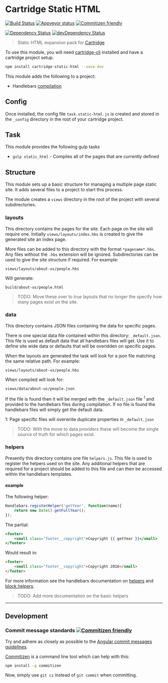 # Cartridge Static HTML

[![Build Status](https://img.shields.io/travis/cartridge/cartridge-static-html.svg?branch=master&style=flat-square)](https://travis-ci.org/cartridge/cartridge-static-html)
[![Appveyor status](https://ci.appveyor.com/api/projects/status/github/cartridge/cartridge-static-html?branch=master&svg=true)](https://travis-ci.org/cartridge/cartridge-static-html)
[![Commitizen friendly](https://img.shields.io/badge/commitizen-friendly-brightgreen.svg?style=flat-square)](http://commitizen.github.io/cz-cli/)

[![Dependency Status](https://david-dm.org/cartridge/cartridge-static-html.svg?style=flat-square)](https://david-dm.org/cartridge/cartridge-static-html/caribou)
[![devDependency Status](https://david-dm.org/cartridge/cartridge-static-html/dev-status.svg?style=flat-square)](https://david-dm.org/cartridge/cartridge-static-html/caribou#info=devDependencies)

> Static HTML expansion pack for [Cartridge](https://github.com/cartridge/cartridge)

To use this module, you will need [cartridge-cli](https://github.com/cartridge/cartridge-cli) installed and have a cartridge project setup.

```sh
npm install cartridge-static-html --save-dev
```

This module adds the following to a project:

* Handlebars [compilation](https://github.com/kaanon/gulp-compile-handlebars)

## Config

Once installed, the config file `task.static-html.js` is created and stored in the `_config` directory in the root of your cartridge project.

## Task

This module provides the following gulp tasks

* `gulp static_html` - Compiles all of the pages that are currently defined

## Structure

This module sets up a basic structure for managing a multiple page static site. It adds several files to a project to start this process.

The module creates a `views` directory in the root of the project with several subdirectories.

### layouts
This directory contains the pages for the site. Each page on the site will require one. Initially `views/layouts/index.hbs` is created to give the generated site an index page.

More files can be added to this directory with the format `*pagename*.hbs`. Any files without the `.hbs` extension will be ignored. Subdirectories can be used to give the site structure if required. For example:

`views/layouts/about-us/people.hbs`

Will generate:

`build/about-us/people.html`

> TODO: Move these over to true layouts that  no longer the specify how many pages exist on the site.

### data
This directory contains JSON files containing the data for specific pages.

There is one special data file contained within this directory: `_default.json`. This file is used as default data that all handlebars files will get. Use it to define site wide data or defaults that will be overidden on specific pages.

When the layouts are generated the task will look for a json file matching the same relative path. For example:

`views/layouts/about-us/people.hbs`

When compiled will look for:

`views/data/about-us/people.json`

If the file is found then it will be merged with the `_default.json` file <sup>1</sup> and provided to the handlebars files during compilation. If no file is found the handlebars files will simply get the default data.

1: Page specific files will overwrite duplicate properties in `_default.json`

> TODO: With the move to data providers these will become the single source of truth for which pages exist.

### helpers
Presently this directory contains one file `helpers.js`. This file is used to register the helpers used on the site. Any additional helpers that are required for a project should be added to this file and can then be accessed within the handlebars templates.

#### example
The following helper:
```javascript
Handlebars.registerHelper('getYear', function(name){
	return new Date().getFullYear();
});
```

The partial:
```handlebars
<footer>
	<small class="footer__copyright">Copyright {{ getYear }}</small>
</footer>
```

Would result in:

```html
<footer>
	<small class="footer__copyright">Copyright 2016</small>
</footer>
```

For more information see the handlebars documentation on [helpers](http://handlebarsjs.com/#helpers) and [block helpers](http://handlebarsjs.com/block_helpers.html).

> TODO: Add more documentation on the basic helpers

* * *

## Development
### Commit message standards [![Commitizen friendly](https://img.shields.io/badge/commitizen-friendly-brightgreen.svg)](http://commitizen.github.io/cz-cli/)
Try and adhere as closely as possible to the [Angular commit messages guidelines](https://github.com/angular/angular.js/blob/master/CONTRIBUTING.md#-git-commit-guidelines).

[Commitizen](https://github.com/commitizen/cz-cli) is a command line tool which can help with this:
```sh
npm install -g commitizen
```
Now, simply use `git cz` instead of `git commit` when committing.
